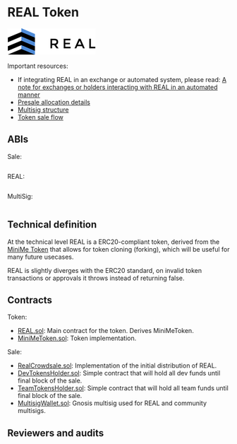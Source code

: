 # REAL Token

<img width="200px" src="assets/logo_real.png"/>

Important resources:
- If integrating REAL in an exchange or automated system, please read: [A note for exchanges or holders interacting with REAL in an automated manner](https://real.markets)
- [Presale allocation details](/PRESALE.md)
- [Multisig structure](/MULTISIG.md)
- [Token sale flow](/SALE_FLOW.md)

## ABIs

Sale:

```

```


REAL:

```

```

MultiSig:

```

```

## Technical definition

At the technical level REAL is a ERC20-compliant token, derived from the [MiniMe Token](https://github.com/Giveth/minime) that allows for token cloning (forking), which will be useful for many future usecases.

REAL is slightly diverges with the ERC20 standard, on invalid token transactions or approvals it throws instead of returning false.

## Contracts

Token:

- [REAL.sol](/contracts/REALToken/REAL.sol): Main contract for the token. Derives MiniMeToken.
- [MiniMeToken.sol](/contracts/REALToken/MiniMeToken.sol): Token implementation.

Sale:

- [RealCrowdsale.sol](/contracts/REALCrowdsale.sol): Implementation of the initial distribution of REAL.
- [DevTokensHolder.sol](/contracts/DevTokensHolder.sol): Simple contract that will hold all dev funds until final block of the sale.
- [TeamTokensHolder.sol](/contracts/TeamTokensHolder.sol): Simple contract that will hold all team funds until final block of the sale.
- [MultisigWallet.sol](/contracts/MultiSigWallet.sol): Gnosis multisig used for REAL and community multisigs.

## Reviewers and audits
